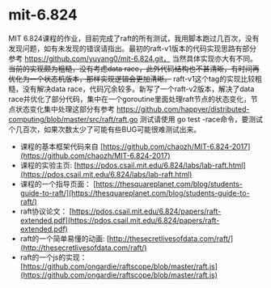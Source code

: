 # mit-6.824
MIT 6.824课程的作业，目前完成了raft的所有测试，我用脚本跑过几百次，没有发现问题，如有未发现的错误请指出。最初的raft-v1版本的代码实现思路有部分参考 https://github.com/yuyang0/mit-6.824.git， 当然具体实现亦大有不同。   ~~当前的实现颇为粗糙，没有考虑data race，此外代码结构也不甚清晰，有时间再优化为一个状态机版本，那样实现逻辑会更加清晰。~~ raft-v1这个tag的实现比较粗糙，没有解决data race，代码冗余较多。新写了一个raft-v2版本，解决了data race并优化了部分代码，集中在一个goroutine里面处理raft节点的状态变化，节点状态变化集中处理这部分有参考 https://github.com/happyer/distributed-computing/blob/master/src/raft/raft.go 测试请使用 go test -race命令，要测试个几百次，如果次数太少了可能有些BUG可能很难测试出来。
- 课程的基本框架代码来自 [https://github.com/chaozh/MIT-6.824-2017](https://github.com/chaozh/MIT-6.824-2017)
- 课程的实验主页: [https://pdos.csail.mit.edu/6.824/labs/lab-raft.html](https://pdos.csail.mit.edu/6.824/labs/lab-raft.html)
- 课程的一个指导页面： [https://thesquareplanet.com/blog/students-guide-to-raft/](https://thesquareplanet.com/blog/students-guide-to-raft/)
- raft协议论文： [https://pdos.csail.mit.edu/6.824/papers/raft-extended.pdf](https://pdos.csail.mit.edu/6.824/papers/raft-extended.pdf)
- raft的一个简单易懂的动画: [http://thesecretlivesofdata.com/raft/](http://thesecretlivesofdata.com/raft/)
- raft的一个js的实现：[https://github.com/ongardie/raftscope/blob/master/raft.js](https://github.com/ongardie/raftscope/blob/master/raft.js)
